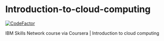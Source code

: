# Introduction-to-cloud-computing

[![CodeFactor](https://www.codefactor.io/repository/github/mubashirjamali101/introduction-to-cloud-computing/badge)](https://www.codefactor.io/repository/github/mubashirjamali101/introduction-to-cloud-computing)

IBM Skills Network course via Coursera | Introduction to cloud computing
